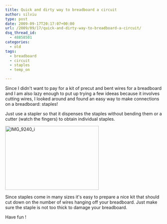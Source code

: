 ```yaml
---
title: Quick and dirty way to breadboard a circuit
author: silviu
type: post
date: 2009-09-17T20:17:07+00:00
url: /2009/09/17/quick-and-dirty-way-to-breadboard-a-circuit/
dsq_thread_id:
  - 48858501
categories:
  - old
tags:
  - breadboard
  - circuit
  - staples
  - temp_on

---
```

Since I didn't want to pay for a kit of precut and bent wires for a breadboard and I am also lazy enough to put up trying a few ideeas because it involves cutting wires, I looked around and found an easy way to make connections on a breadboard: staples!

Just use a stapler so that it dispenses the staples without bending them or a cutter (watch the fingers) to obtain individual staples.

[<img decoding="async" loading="lazy" class="aligncenter size-medium wp-image-503" title="IMG_9240_i" src="http://blog.silviuvulcan.ro/wp-content/uploads/sites/2/2009/09/IMG_9240_i-300x206.jpg" alt="IMG_9240_i" width="300" height="206" />][1]

Since staples come in many sizes it's easy to prepare a nice kit that should cut down on the number of wires hanging off your breadboard. Just make sure the staple is not too thick to damage your breadboard.

Have fun !

 [1]: http://blog.silviuvulcan.ro/wp-content/uploads/sites/2/2009/09/IMG_9240_i.jpg